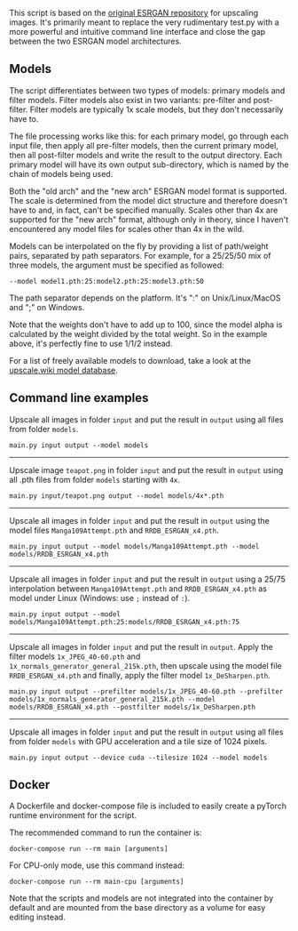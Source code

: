 This script is based on the [original ESRGAN repository](https://github.com/xinntao/ESRGAN) for upscaling images. It's primarily meant to replace the very rudimentary test.py with a more powerful and intuitive command line interface and close the gap between the two ESRGAN model architectures.

## Models

The script differentiates between two types of models: primary models and filter models. Filter models also exist in two variants: pre-filter and post-filter. Filter models  are typically 1x scale models, but they don't necessarily have to.

The file processing works like this: for each primary model, go through each input file, then apply all pre-filter models, then the current primary model, then all post-filter models and write the result to the output directory. Each primary model will have its own output sub-directory, which is named by the chain of models being used.

Both the "old arch" and the "new arch" ESRGAN model format is supported. The scale is determined from the model dict structure and therefore doesn't have to and, in fact, can't be specified manually. Scales other than 4x are supported for the "new arch" format, although only in theory, since I haven't encountered any model files for scales other than 4x in the wild.

Models can be interpolated on the fly by providing a list of path/weight pairs, separated by path separators. For example, for a 25/25/50 mix of three models, the argument must be specified as followed:

```
--model model1.pth:25:model2.pth:25:model3.pth:50
```

The path separator depends on the platform. It's ":" on Unix/Linux/MacOS and ";" on Windows.

Note that the weights don't have to add up to 100, since the model alpha is calculated by the weight divided by the total weight. So in the example above, it's perfectly fine to use 1/1/2 instead.

For a list of freely available models to download, take a look at the [upscale.wiki model database](https://upscale.wiki/wiki/Model_Database).

## Command line examples

Upscale all images in folder `input` and put the result in `output` using all files from folder `models`.

```
main.py input output --model models
```

---

Upscale image `teapot.png` in folder `input` and put the result in `output` using all .pth files from folder `models` starting with `4x`.

```
main.py input/teapot.png output --model models/4x*.pth
```

---

Upscale all images in folder `input` and put the result in `output` using the model files `Manga109Attempt.pth` and `RRDB_ESRGAN_x4.pth`.

```
main.py input output --model models/Manga109Attempt.pth --model models/RRDB_ESRGAN_x4.pth
```

---

Upscale all images in folder `input` and put the result in `output` using a 25/75 interpolation between `Manga109Attempt.pth` and `RRDB_ESRGAN_x4.pth` as model under Linux (Windows: use `;` instead of `:`).

```
main.py input output --model models/Manga109Attempt.pth:25:models/RRDB_ESRGAN_x4.pth:75
```

---

Upscale all images in folder `input` and put the result in `output`. Apply the filter models `1x_JPEG_40-60.pth` and `1x_normals_generator_general_215k.pth`, then upscale using the model file `RRDB_ESRGAN_x4.pth` and finally, apply the filter model `1x_DeSharpen.pth`.

```
main.py input output --prefilter models/1x_JPEG_40-60.pth --prefilter models/1x_normals_generator_general_215k.pth --model models/RRDB_ESRGAN_x4.pth --postfilter models/1x_DeSharpen.pth
```

---

Upscale all images in folder `input` and put the result in `output` using all files from folder `models` with GPU acceleration and a tile size of 1024 pixels.

```
main.py input output --device cuda --tilesize 1024 --model models
```

## Docker

A Dockerfile and docker-compose file is included to easily create a pyTorch runtime environment for the script.

The recommended command to run the container is:

```
docker-compose run --rm main [arguments]
```

For CPU-only mode, use this command instead:

```
docker-compose run --rm main-cpu [arguments]
```

Note that the scripts and models are not integrated into the container by default and are mounted from the base directory as a volume for easy editing instead.
